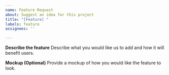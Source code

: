 ```yaml
---
name: Feature Request
about: Suggest an idea for this project
title: "[Feature] "
labels: feature
assignees: ''

---
```


**Describe the feature**
Describe what you would like us to add and how it will benefit users.

**Mockup (Optional)**
Provide a mockup of how you would like the feature to look.

